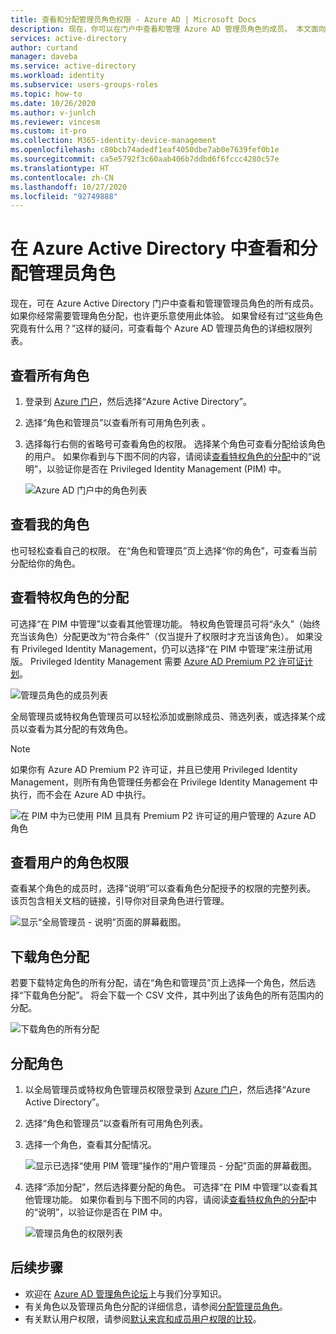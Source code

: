 ```yaml
---
title: 查看和分配管理员角色权限 - Azure AD | Microsoft Docs
description: 现在，你可以在门户中查看和管理 Azure AD 管理员角色的成员。 本文面向经常需要管理角色分配的人员。
services: active-directory
author: curtand
manager: daveba
ms.service: active-directory
ms.workload: identity
ms.subservice: users-groups-roles
ms.topic: how-to
ms.date: 10/26/2020
ms.author: v-junlch
ms.reviewer: vincesm
ms.custom: it-pro
ms.collection: M365-identity-device-management
ms.openlocfilehash: c80bcb74adedf1eaf4050dbe7ab0e7639fef0b1e
ms.sourcegitcommit: ca5e5792f3c60aab406b7ddbd6f6fccc4280c57e
ms.translationtype: HT
ms.contentlocale: zh-CN
ms.lasthandoff: 10/27/2020
ms.locfileid: "92749888"
---
```

# <a name="view-and-assign-administrator-roles-in-azure-active-directory"></a>在 Azure Active Directory 中查看和分配管理员角色

现在，可在 Azure Active Directory 门户中查看和管理管理员角色的所有成员。 如果你经常需要管理角色分配，也许更乐意使用此体验。 如果曾经有过“这些角色究竟有什么用？”这样的疑问，可查看每个 Azure AD 管理员角色的详细权限列表。

## <a name="view-all-roles"></a>查看所有角色

1. 登录到 [Azure 门户](https://portal.azure.cn)，然后选择“Azure Active Directory”。

1. 选择“角色和管理员”以查看所有可用角色列表  。

1. 选择每行右侧的省略号可查看角色的权限。 选择某个角色可查看分配给该角色的用户。 如果你看到与下图不同的内容，请阅读[查看特权角色的分配](#view-assignments-for-privileged-roles)中的“说明”，以验证你是否在 Privileged Identity Management (PIM) 中。

    ![Azure AD 门户中的角色列表](./media/directory-manage-roles-portal/view-roles-in-azure-active-directory.png)

## <a name="view-my-roles"></a>查看我的角色

也可轻松查看自己的权限。 在“角色和管理员”页上选择“你的角色”，可查看当前分配给你的角色。

## <a name="view-assignments-for-privileged-roles"></a>查看特权角色的分配

可选择“在 PIM 中管理”以查看其他管理功能。 特权角色管理员可将“永久”（始终充当该角色）分配更改为“符合条件”（仅当提升了权限时才充当该角色）。 如果没有 Privileged Identity Management，仍可以选择“在 PIM 中管理”来注册试用版。 Privileged Identity Management 需要 [Azure AD Premium P2 许可证计划](../privileged-identity-management/subscription-requirements.md)。

![管理员角色的成员列表](./media/directory-manage-roles-portal/member-list.png)

全局管理员或特权角色管理员可以轻松添加或删除成员、筛选列表，或选择某个成员以查看为其分配的有效角色。

> [!Note]
> 如果你有 Azure AD Premium P2 许可证，并且已使用 Privileged Identity Management，则所有角色管理任务都会在 Privilege Identity Management 中执行，而不会在 Azure AD 中执行。
>
> ![在 PIM 中为已使用 PIM 且具有 Premium P2 许可证的用户管理的 Azure AD 角色](./media/directory-manage-roles-portal/pim-manages-roles-for-p2.png)

## <a name="view-a-users-role-permissions"></a>查看用户的角色权限

查看某个角色的成员时，选择“说明”可以查看角色分配授予的权限的完整列表。 该页包含相关文档的链接，引导你对目录角色进行管理。

![显示“全局管理员 - 说明”页面的屏幕截图。](./media/directory-manage-roles-portal/role-description.png)

## <a name="download-role-assignments"></a>下载角色分配

若要下载特定角色的所有分配，请在“角色和管理员”页上选择一个角色，然后选择“下载角色分配”。 将会下载一个 CSV 文件，其中列出了该角色的所有范围内的分配。

![下载角色的所有分配](./media/directory-manage-roles-portal/download-role-assignments.png)

## <a name="assign-a-role"></a>分配角色

1. 以全局管理员或特权角色管理员权限登录到 [Azure 门户](https://portal.azure.cn)，然后选择“Azure Active Directory”。

1. 选择“角色和管理员”以查看所有可用角色列表。

1. 选择一个角色，查看其分配情况。

    ![显示已选择“使用 PIM 管理”操作的“用户管理员 - 分配”页面的屏幕截图。](./media/directory-manage-roles-portal/member-list.png)

1. 选择“添加分配”，然后选择要分配的角色。 可选择“在 PIM 中管理”以查看其他管理功能。 如果你看到与下图不同的内容，请阅读[查看特权角色的分配](#view-assignments-for-privileged-roles)中的“说明”，以验证你是否在 PIM 中。

    ![管理员角色的权限列表](./media/directory-manage-roles-portal/directory-role-select-role.png)

## <a name="next-steps"></a>后续步骤

* 欢迎在 [Azure AD 管理角色论坛](https://feedback.azure.com/forums/169401-azure-active-directory?category_id=166032)上与我们分享知识。
* 有关角色以及管理员角色分配的详细信息，请参阅[分配管理员角色](directory-assign-admin-roles.md)。
* 有关默认用户权限，请参阅[默认来宾和成员用户权限的比较](../fundamentals/users-default-permissions.md)。

